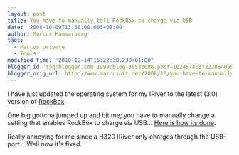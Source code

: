 ```yaml
---
layout: post
title: You have to manually tell RockBox to charge via USB
date: '2008-10-09T13:50:00.003+02:00'
author: Marcus Hammarberg
tags:
  - Marcus private
  - Tools
modified_time: '2010-12-14T16:22:38.230+01:00'
blogger_id: tag:blogger.com,1999:blog-36533086.post-1024574037222864059
blogger_orig_url: http://www.marcusoft.net/2008/10/you-have-to-manually-tell-rockbox-to.html
---
```



I have just updated the operating system for my IRiver to the latest
(3.0) version of
<a href="http://www.rockbox.org/" target="_blank">RockBox</a>.

One big gottcha jumped up and bit me; you have to manually change a
setting that enables RockBox to charge via USB... <a
href="http://download.rockbox.org/manual/rockbox-h300/rockbox-buildch7.html#x10-1180007.6.2"
target="_blank">Here is how its done</a>.

Really annoying for me since a H320 IRiver only charges through the
USB-port... Well now it's fixed.
